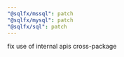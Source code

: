 ```yaml
---
"@sqlfx/mssql": patch
"@sqlfx/mysql": patch
"@sqlfx/sql": patch
---
```


fix use of internal apis cross-package
